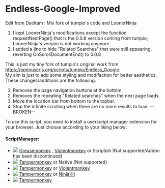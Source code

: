# Endless-Google-Improved
Edit from Daeltam :
Mix fork of tumpio's code and LoonerNinja
1. I kept LoonerNinja's modifications except the function requestNextPage() that is the 0.0.8 version coming from tumpio; LoonerNinja's version is not working anymore.
2. I added a line to hide "Related Searches" that were still appearing, reverting OnScrollDocumentEnd() to 0.0.8

This is just my tiny fork of tumpio's original work from https://openuserjs.org/scripts/tumpio/Endless_Google.  
My aim is just to add some styling and modifaction for better aesthetics. These changes/additions are the following:
1. Removes the page navigation buttons at the bottom.
2. Removes the repeating "Related searches" when the next page loads.
3. Move the location bar from bottom to the topbar.
4. Stop the infinite scrolling when there are no more results to load. --BROKEN-- 

To use this script, you need to install a userscript manager extension for your browser. Just choose according to your liking below:

#### ScriptManager:
* ![](https://raw.githubusercontent.com/reek/anti-adblock-killer/gh-pages/images/firefox.png) [Greasemonkey](https://addons.mozilla.org/firefox/addon/greasemonkey/) , [Violentmonkey](https://addons.mozilla.org/firefox/addon/violentmonkey/) or Scriptish (Not supported/Addon has been discontinued)
* ![](https://raw.githubusercontent.com/reek/anti-adblock-killer/gh-pages/images/chrome.png) [Tampermonkey](https://chrome.google.com/webstore/detail/tampermonkey/dhdgffkkebhmkfjojejmpbldmpobfkfo) or Native (Not supported)
* ![](https://raw.githubusercontent.com/reek/anti-adblock-killer/gh-pages/images/opera.png) [Tampermonkey](https://addons.opera.com/extensions/details/tampermonkey-beta/) or [Violentmonkey](https://addons.opera.com/extensions/details/violent-monkey/) 
* ![](https://raw.githubusercontent.com/reek/anti-adblock-killer/gh-pages/images/safari.png) [Tampermonkey](https://safari.tampermonkey.net/tampermonkey.safariextz) or [NinjaKit](https://github.com/os0x/NinjaKit)
* ![](https://raw.githubusercontent.com/reek/anti-adblock-killer/gh-pages/images/msedge.png) [Tampermonkey](https://www.microsoft.com/store/p/tampermonkey/9nblggh5162s)
